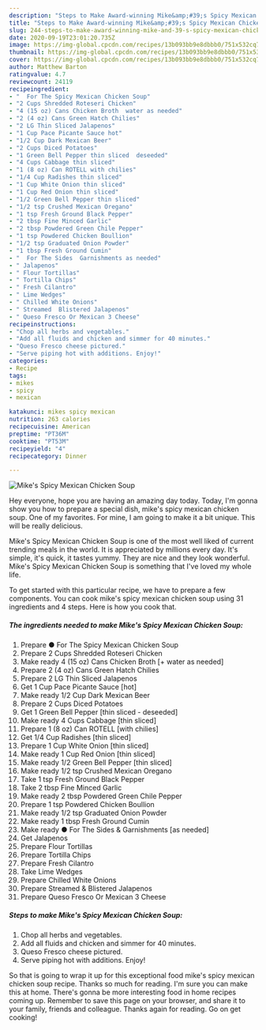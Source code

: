 ```yaml
---
description: "Steps to Make Award-winning Mike&amp;#39;s Spicy Mexican Chicken Soup"
title: "Steps to Make Award-winning Mike&amp;#39;s Spicy Mexican Chicken Soup"
slug: 244-steps-to-make-award-winning-mike-and-39-s-spicy-mexican-chicken-soup
date: 2020-09-19T23:01:20.735Z
image: https://img-global.cpcdn.com/recipes/13b093bb9e8dbbb0/751x532cq70/mikes-spicy-mexican-chicken-soup-recipe-main-photo.jpg
thumbnail: https://img-global.cpcdn.com/recipes/13b093bb9e8dbbb0/751x532cq70/mikes-spicy-mexican-chicken-soup-recipe-main-photo.jpg
cover: https://img-global.cpcdn.com/recipes/13b093bb9e8dbbb0/751x532cq70/mikes-spicy-mexican-chicken-soup-recipe-main-photo.jpg
author: Matthew Barton
ratingvalue: 4.7
reviewcount: 24119
recipeingredient:
- "  For The Spicy Mexican Chicken Soup"
- "2 Cups Shredded Roteseri Chicken"
- "4 (15 oz) Cans Chicken Broth  water as needed"
- "2 (4 oz) Cans Green Hatch Chilies"
- "2 LG Thin Sliced Jalapenos"
- "1 Cup Pace Picante Sauce hot"
- "1/2 Cup Dark Mexican Beer"
- "2 Cups Diced Potatoes"
- "1 Green Bell Pepper thin sliced  deseeded"
- "4 Cups Cabbage thin sliced"
- "1 (8 oz) Can ROTELL with chilies"
- "1/4 Cup Radishes thin sliced"
- "1 Cup White Onion thin sliced"
- "1 Cup Red Onion thin sliced"
- "1/2 Green Bell Pepper thin sliced"
- "1/2 tsp Crushed Mexican Oregano"
- "1 tsp Fresh Ground Black Pepper"
- "2 tbsp Fine Minced Garlic"
- "2 tbsp Powdered Green Chile Pepper"
- "1 tsp Powdered Chicken Boullion"
- "1/2 tsp Graduated Onion Powder"
- "1 tbsp Fresh Ground Cumin"
- "  For The Sides  Garnishments as needed"
- " Jalapenos"
- " Flour Tortillas"
- " Tortilla Chips"
- " Fresh Cilantro"
- " Lime Wedges"
- " Chilled White Onions"
- " Streamed  Blistered Jalapenos"
- " Queso Fresco Or Mexican 3 Cheese"
recipeinstructions:
- "Chop all herbs and vegetables."
- "Add all fluids and chicken and simmer for 40 minutes."
- "Queso Fresco cheese pictured."
- "Serve piping hot with additions. Enjoy!"
categories:
- Recipe
tags:
- mikes
- spicy
- mexican

katakunci: mikes spicy mexican 
nutrition: 263 calories
recipecuisine: American
preptime: "PT36M"
cooktime: "PT53M"
recipeyield: "4"
recipecategory: Dinner

---
```



![Mike&#39;s Spicy Mexican Chicken Soup](https://img-global.cpcdn.com/recipes/13b093bb9e8dbbb0/751x532cq70/mikes-spicy-mexican-chicken-soup-recipe-main-photo.jpg)

Hey everyone, hope you are having an amazing day today. Today, I'm gonna show you how to prepare a special dish, mike&#39;s spicy mexican chicken soup. One of my favorites. For mine, I am going to make it a bit unique. This will be really delicious.

Mike&#39;s Spicy Mexican Chicken Soup is one of the most well liked of current trending meals in the world. It is appreciated by millions every day. It's simple, it's quick, it tastes yummy. They are nice and they look wonderful. Mike&#39;s Spicy Mexican Chicken Soup is something that I've loved my whole life.




To get started with this particular recipe, we have to prepare a few components. You can cook mike&#39;s spicy mexican chicken soup using 31 ingredients and 4 steps. Here is how you cook that.

<!--inarticleads1-->

##### The ingredients needed to make Mike&#39;s Spicy Mexican Chicken Soup:

1. Prepare  ● For The Spicy Mexican Chicken Soup
1. Prepare 2 Cups Shredded Roteseri Chicken
1. Make ready 4 (15 oz) Cans Chicken Broth [+ water as needed]
1. Prepare 2 (4 oz) Cans Green Hatch Chilies
1. Prepare 2 LG Thin Sliced Jalapenos
1. Get 1 Cup Pace Picante Sauce [hot]
1. Make ready 1/2 Cup Dark Mexican Beer
1. Prepare 2 Cups Diced Potatoes
1. Get 1 Green Bell Pepper [thin sliced - deseeded]
1. Make ready 4 Cups Cabbage [thin sliced]
1. Prepare 1 (8 oz) Can ROTELL [with chilies]
1. Get 1/4 Cup Radishes [thin sliced]
1. Prepare 1 Cup White Onion [thin sliced]
1. Make ready 1 Cup Red Onion [thin sliced]
1. Make ready 1/2 Green Bell Pepper [thin sliced]
1. Make ready 1/2 tsp Crushed Mexican Oregano
1. Take 1 tsp Fresh Ground Black Pepper
1. Take 2 tbsp Fine Minced Garlic
1. Make ready 2 tbsp Powdered Green Chile Pepper
1. Prepare 1 tsp Powdered Chicken Boullion
1. Make ready 1/2 tsp Graduated Onion Powder
1. Make ready 1 tbsp Fresh Ground Cumin
1. Make ready  ● For The Sides &amp; Garnishments [as needed]
1. Get  Jalapenos
1. Prepare  Flour Tortillas
1. Prepare  Tortilla Chips
1. Prepare  Fresh Cilantro
1. Take  Lime Wedges
1. Prepare  Chilled White Onions
1. Prepare  Streamed &amp; Blistered Jalapenos
1. Prepare  Queso Fresco Or Mexican 3 Cheese




<!--inarticleads2-->

##### Steps to make Mike&#39;s Spicy Mexican Chicken Soup:

1. Chop all herbs and vegetables.
1. Add all fluids and chicken and simmer for 40 minutes.
1. Queso Fresco cheese pictured.
1. Serve piping hot with additions. Enjoy!




So that is going to wrap it up for this exceptional food mike&#39;s spicy mexican chicken soup recipe. Thanks so much for reading. I'm sure you can make this at home. There's gonna be more interesting food in home recipes coming up. Remember to save this page on your browser, and share it to your family, friends and colleague. Thanks again for reading. Go on get cooking!
